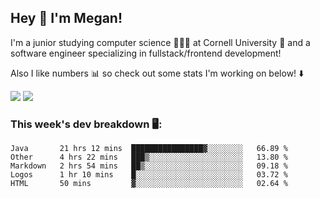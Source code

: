 ## Hey 👋 I'm Megan! 
I'm a junior studying computer science 👩🏻‍💻 at Cornell University 🐻 and a software engineer specializing in fullstack/frontend development!

Also I like numbers 📊 so check out some stats I'm working on below! ⬇️

<img src="https://github-readme-stats.meganyin13.vercel.app/api?username=meganyin13&show_icons=true&hide=stars&count_private=true" />

<img src="https://github-readme-stats.meganyin13.vercel.app/api/top-langs/?username=meganyin13&layout=compact&hide=Jupyter%20Notebook" />

### This week's dev breakdown 🖥:
<!--START_SECTION:waka-->
```text
Java       21 hrs 12 mins  ████████████████▓░░░░░░░░   66.89 % 
Other      4 hrs 22 mins   ███▒░░░░░░░░░░░░░░░░░░░░░   13.80 % 
Markdown   2 hrs 54 mins   ██▒░░░░░░░░░░░░░░░░░░░░░░   09.18 % 
Logos      1 hr 10 mins    █░░░░░░░░░░░░░░░░░░░░░░░░   03.72 % 
HTML       50 mins         ▓░░░░░░░░░░░░░░░░░░░░░░░░   02.64 % 
```
<!--END_SECTION:waka-->
